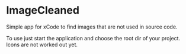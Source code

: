 ImageCleaned
===========

Simple app for xCode to find images that are not used in source code.

To use just start the application and choose the root dir of your project. Icons are not worked out yet.
